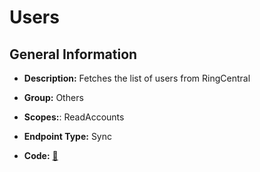 # Users

## General Information

- **Description:** Fetches the list of users from RingCentral

- **Group:** Others
- **Scopes:**: ReadAccounts
- **Endpoint Type:** Sync
- **Code:** [🔗](https://github.com/NangoHQ/integration-templates/tree/main/integrations/ring-central-sandbox/syncs/users.ts)
